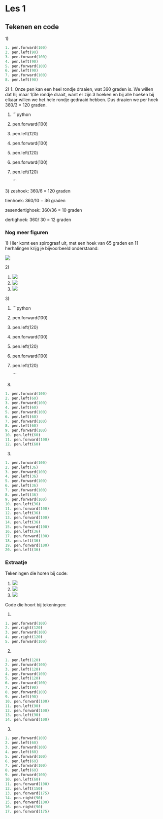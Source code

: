 # Les 1

## Tekenen en code

1\)

```python
1. pen.forward(100)
2. pen.left(90)
3. pen.forward(100)
4. pen.left(90)
5. pen.forward(100)
6. pen.left(90)
7. pen.forward(100)
8. pen.left(90)
```

2\) 1. Onze pen kan een heel rondje draaien, wat 360 graden is. We willen dat hij maar 1/3e rondje draait, want er zijn 3 hoeken en bij alle hoeken bij elkaar willen we het hele rondje gedraaid hebben. Dus draaien we per hoek 360/3 = 120 graden.

1. \`\`\`python
2. pen.forward\(100\)
3. pen.left\(120\)
4. pen.forward\(100\)
5. pen.left\(120\)
6. pen.forward\(100\)
7. pen.left\(120\)

   \`\`\`

3\) zeshoek: 360/6 = 120 graden

tienhoek: 360/10 = 36 graden

zesendertighoek: 360/36 = 10 graden

dertighoek: 360/ 30 = 12 graden

### Nog meer figuren

1\) Hier komt een spirograaf uit, met een hoek van 65 graden en 11 herhalingen krijg je bijvoorbeeld onderstaand:

![](../../.gitbook/assets/image-20190415150322353.png)

2\)

1. ![](../../.gitbook/assets/Knipsel.PNG)
2. ![](../../.gitbook/assets/image-20190415150849824.png)
3. ![](../../.gitbook/assets/image-20190415151021170%20%282%29%20%284%29%20%281%29.png)

3\)

1. \`\`\`python
2. pen.forward\(100\)
3. pen.left\(120\)
4. pen.forward\(100\)
5. pen.left\(120\)
6. pen.forward\(100\)
7. pen.left\(120\)

   \`\`\`

2.

```python
1. pen.forward(100)
2. pen.left(60)
3. pen.forward(100)
4. pen.left(60)
5. pen.forward(100)
6. pen.left(60)
7. pen.forward(100)
8. pen.left(60)
9. pen.forward(100)
10. pen.left(60)
11. pen.forward(100)
12. pen.left(60)
```

3.

```python
1. pen.forward(100)
2. pen.left(36)
3. pen.forward(100)
4. pen.left(36)
5. pen.forward(100)
6. pen.left(36)
7. pen.forward(100)
8. pen.left(36)
9. pen.forward(100)
10. pen.left(36)
11. pen.forward(100)
12. pen.left(36)
13. pen.forward(100)
14. pen.left(36)
15. pen.forward(100)
16. pen.left(36)
17. pen.forward(100)
18. pen.left(36)
19. pen.forward(100)
20. pen.left(36)
```

### **Extraatje**

Tekeningen die horen bij code:

1. ![](../../.gitbook/assets/image-20190415153151230.png)
2. ![](../../.gitbook/assets/image-20190415153242500.png)
3. ![](../../.gitbook/assets/image-20190322130925083.png)

Code die hoort bij tekeningen:

1.

```python
1. pen.forward(100)
2. pen.right(120)
3. pen.forward(100)
4. pen.right(120)
5. pen.forward(100)
```

2.

```python
1. pen.left(120)
2. pen.forward(100)
3. pen.left(120)
4. pen.forward(100)
5. pen.left(120)
6. pen.forward(100)
7. pen.left(90)
8. pen.forward(100)
9. pen.left(90)
10. pen.forward(100)
11. pen.left(90)
12. pen.forward(100)
13. pen.left(90)
14. pen.forward(100)
```

3.

```python
1. pen.forward(100)
2. pen.left(60)
3. pen.forward(100)
4. pen.left(60)
5. pen.forward(100)
6. pen.left(60)
7. pen.forward(100)
8. pen.left(60)
9. pen.forward(100)
10. pen.left(60)
11. pen.forward(100)
12. pen.left(150)
13. pen.forward(175)
14. pen.right(90)
15. pen.forward(100)
16. pen.right(90)
17. pen.forward(175)
```

